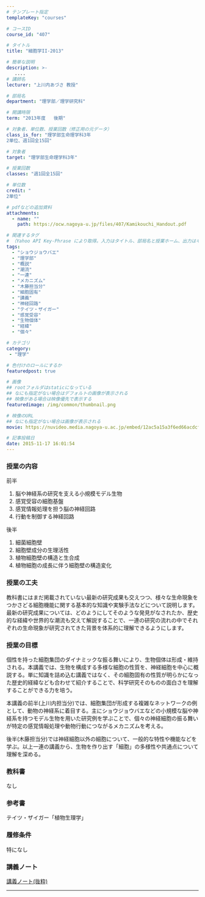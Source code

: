 ```yaml
---
# テンプレート指定
templateKey: "courses"

# コースID
course_id: "407"

# タイトル
title: "細胞学II-2013"

# 簡単な説明
description: >-
   ....
# 講師名
lecturer: "上川内あづさ 教授"

# 部局名
department: "理学部／理学研究科"

# 開講時限
term: "2013年度	後期"

# 対象者、単位数、授業回数（修正用の元データ）
class_is_for: "理学部生命理学科3年
2単位、週1回全15回"

# 対象者
target: "理学部生命理学科3年"

# 授業回数
classes: "週1回全15回"

# 単位数
credit: "
2単位"

# pdfなどの追加資料
attachments:
  - name: "" 
    path: https://ocw.nagoya-u.jp/files/407/Kamikouchi_Handout.pdf

# 関連するタグ
# （Yahoo API Key-Phrase により取得。入力はタイトル、部局名と授業ホーム、出力はキーフレーズ（tags））
tags:
  - "ショウジョウバエ"
  - "理学部"
  - "概説"
  - "潮流"
  - "一連"
  - "メカニズム"
  - "木藤担当分"
  - "細胞固有"
  - "講義"
  - "神経回路"
  - "テイツ・ザイガー"
  - "感覚受容"
  - "生物個体"
  - "経緯"
  - "個々"

# カテゴリ
category:
 - "理学"

# 色付けのロールにするか
featuredpost: true

# 画像
## rootフォルダはstaticになっている
## なにも指定がない場合はデフォルトの画像が表示される
## 映像がある場合は映像優先で表示する
featuredimage: /img/common/thumbnail.png

# 映像のURL
## なにも指定がない場合は画像が表示される
movie: https://nuvideo.media.nagoya-u.ac.jp/embed/12ac5a15a3f6ed66acdcf713174d7973e1b63fdc

# 記事投稿日
date: 2015-11-17 16:01:54
---
```


### 授業の内容

前半 

  1. 脳や神経系の研究を支える小規模モデル生物
  2. 感覚受容の細胞基盤
  3. 感覚情報処理を担う脳の神経回路
  4. 行動を制御する神経回路

後半 

  1. 細菌細胞壁
  2. 細胞壁成分の生理活性
  3. 植物細胞壁の構造と生合成
  4. 植物細胞の成長に伴う細胞壁の構造変化


### 授業の工夫

教科書にはまだ掲載されていない最新の研究成果も交えつつ、様々な生命現象をつかさどる細胞機能に関する基本的な知識や実験手法などについて説明します。最新の研究成果については、どのようにしてそのような発見がなされたか、歴史的な経緯や世界的な潮流も交えて解説することで、一連の研究の流れの中でそれぞれの生命現象が研究されてきた背景を体系的に理解できるようにします。





### 授業の目標

個性を持った細胞集団のダイナミックな振る舞いにより、生物個体は形成・維持される。本講義では、生物を構成する多様な細胞の性質を、神経細胞を中心に概説する。単に知識を詰め込む講義ではなく、その細胞固有の性質が明らかになった歴史的経緯なども合わせて紹介することで、科学研究そのものの面白さを理解することができる力を培う。

本講義の前半(上川内担当分)では、細胞集団が形成する複雑なネットワークの例として、動物の神経系に着目する。主にショウジョウバエなどの小規模な脳や神経系を持つモデル生物を用いた研究例を学ぶことで、個々の神経細胞の振る舞いが特定の感覚情報処理や動物行動につながるメカニズムを考える。

後半(木藤担当分)では神経細胞以外の細胞について、一般的な特性や機能などを学ぶ。以上一連の講義から、生物を作り出す「細胞」の多様性や共通点について理解を深める。

### 教科書

なし

### 参考書

テイツ・ザイガー「植物生理学」

### 履修条件

特になし





### 講義ノート

[講義ノート(抜粋)](https://ocw.nagoya-u.jp/files/407/Kamikouchi_Handout.pdf) 











-----